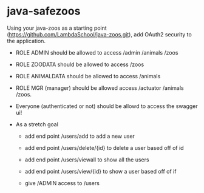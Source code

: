 # java-safezoos

Using your java-zoos as a starting point (https://github.com/LambdaSchool/java-zoos.git), add OAuth2 security to the application. 

* ROLE ADMIN should be allowed to access /admin /animals /zoos

* ROLE ZOODATA should be allowed to access /zoos

* ROLE ANIMALDATA should be allowed to access /animals

* ROLE MGR (manager) should be allowed access /actuator /animals /zoos.

* Everyone (authenticated or not) should be allowd to access the swagger ui!

* As a stretch goal
  * add end point /users/add to add a new user
  * add end point /users/delete/{id} to delete a user based off of id
  * add end point /users/viewall to show all the users
  * add end point /users/view/{id} to show a user based off of if
  
  * give /ADMIN access to /users
  
